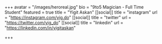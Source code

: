+++
avatar = "/images/heroreal.jpg"
bio = "9to5 Magician - Full Time Student"
featured = true
title = "Yigit Askan"
[[social]]
title = "instagram"
url = "https://instagram.com/yig.do"
[[social]]
title = "twitter"
url = "https://twitter.com/yig_do"
[[social]]
title = "linkedin"
url = "https://linkedin.com/in/yigitaskan"

+++
